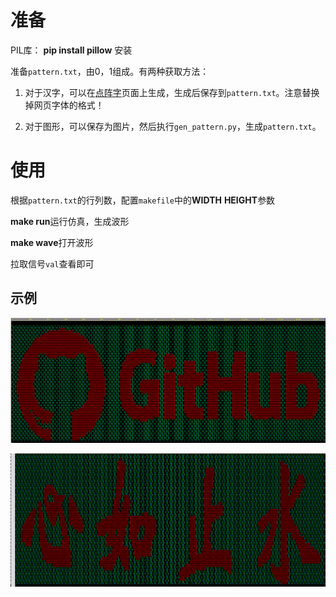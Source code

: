 # 准备

PIL库： **pip install pillow** 安装

准备`pattern.txt`，由0，1组成。有两种获取方法：

1. 对于汉字，可以在[点阵字](http://life.chacuo.net/convertfont2char)页面上生成，生成后保存到`pattern.txt`。注意替换掉网页字体的格式！

2. 对于图形，可以保存为图片，然后执行`gen_pattern.py`，生成`pattern.txt`。

# 使用
根据`pattern.txt`的行列数，配置`makefile`中的**WIDTH** **HEIGHT**参数

**make run**运行仿真，生成波形

**make wave**打开波形

拉取信号`val`查看即可

## 示例
![Image of GiHub](github.PNG)

![Image of 心如止水](心如止水.PNG)
